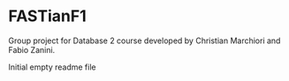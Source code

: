 # FASTianF1
Group project for Database 2 course developed by Christian Marchiori and Fabio Zanini.

Initial empty readme file
